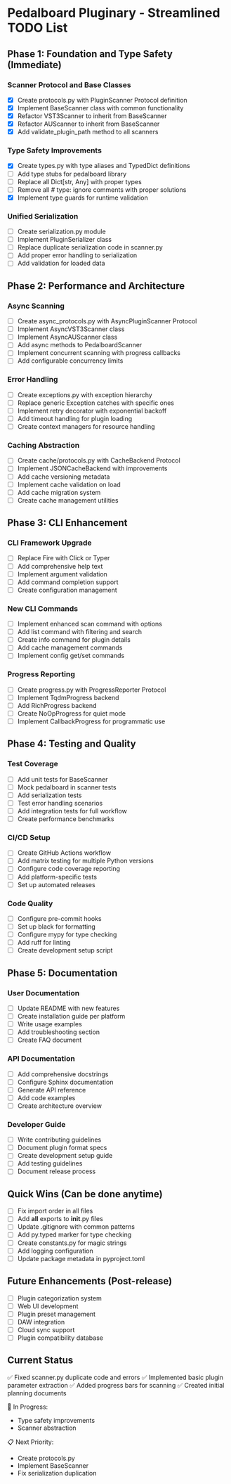 # Pedalboard Pluginary - Streamlined TODO List

## Phase 1: Foundation and Type Safety (Immediate)

### Scanner Protocol and Base Classes
- [x] Create protocols.py with PluginScanner Protocol definition
- [x] Implement BaseScanner class with common functionality
- [x] Refactor VST3Scanner to inherit from BaseScanner
- [x] Refactor AUScanner to inherit from BaseScanner
- [x] Add validate_plugin_path method to all scanners

### Type Safety Improvements
- [x] Create types.py with type aliases and TypedDict definitions
- [ ] Add type stubs for pedalboard library
- [ ] Replace all Dict[str, Any] with proper types
- [ ] Remove all # type: ignore comments with proper solutions
- [x] Implement type guards for runtime validation

### Unified Serialization
- [ ] Create serialization.py module
- [ ] Implement PluginSerializer class
- [ ] Replace duplicate serialization code in scanner.py
- [ ] Add proper error handling to serialization
- [ ] Add validation for loaded data

## Phase 2: Performance and Architecture

### Async Scanning
- [ ] Create async_protocols.py with AsyncPluginScanner Protocol
- [ ] Implement AsyncVST3Scanner class
- [ ] Implement AsyncAUScanner class
- [ ] Add async methods to PedalboardScanner
- [ ] Implement concurrent scanning with progress callbacks
- [ ] Add configurable concurrency limits

### Error Handling
- [ ] Create exceptions.py with exception hierarchy
- [ ] Replace generic Exception catches with specific ones
- [ ] Implement retry decorator with exponential backoff
- [ ] Add timeout handling for plugin loading
- [ ] Create context managers for resource handling

### Caching Abstraction
- [ ] Create cache/protocols.py with CacheBackend Protocol
- [ ] Implement JSONCacheBackend with improvements
- [ ] Add cache versioning metadata
- [ ] Implement cache validation on load
- [ ] Add cache migration system
- [ ] Create cache management utilities

## Phase 3: CLI Enhancement

### CLI Framework Upgrade
- [ ] Replace Fire with Click or Typer
- [ ] Add comprehensive help text
- [ ] Implement argument validation
- [ ] Add command completion support
- [ ] Create configuration management

### New CLI Commands
- [ ] Implement enhanced scan command with options
- [ ] Add list command with filtering and search
- [ ] Create info command for plugin details
- [ ] Add cache management commands
- [ ] Implement config get/set commands

### Progress Reporting
- [ ] Create progress.py with ProgressReporter Protocol
- [ ] Implement TqdmProgress backend
- [ ] Add RichProgress backend
- [ ] Create NoOpProgress for quiet mode
- [ ] Implement CallbackProgress for programmatic use

## Phase 4: Testing and Quality

### Test Coverage
- [ ] Add unit tests for BaseScanner
- [ ] Mock pedalboard in scanner tests
- [ ] Add serialization tests
- [ ] Test error handling scenarios
- [ ] Add integration tests for full workflow
- [ ] Create performance benchmarks

### CI/CD Setup
- [ ] Create GitHub Actions workflow
- [ ] Add matrix testing for multiple Python versions
- [ ] Configure code coverage reporting
- [ ] Add platform-specific tests
- [ ] Set up automated releases

### Code Quality
- [ ] Configure pre-commit hooks
- [ ] Set up black for formatting
- [ ] Configure mypy for type checking
- [ ] Add ruff for linting
- [ ] Create development setup script

## Phase 5: Documentation

### User Documentation
- [ ] Update README with new features
- [ ] Create installation guide per platform
- [ ] Write usage examples
- [ ] Add troubleshooting section
- [ ] Create FAQ document

### API Documentation
- [ ] Add comprehensive docstrings
- [ ] Configure Sphinx documentation
- [ ] Generate API reference
- [ ] Add code examples
- [ ] Create architecture overview

### Developer Guide
- [ ] Write contributing guidelines
- [ ] Document plugin format specs
- [ ] Create development setup guide
- [ ] Add testing guidelines
- [ ] Document release process

## Quick Wins (Can be done anytime)

- [ ] Fix import order in all files
- [ ] Add __all__ exports to __init__.py files
- [ ] Update .gitignore with common patterns
- [ ] Add py.typed marker for type checking
- [ ] Create constants.py for magic strings
- [ ] Add logging configuration
- [ ] Update package metadata in pyproject.toml

## Future Enhancements (Post-release)

- [ ] Plugin categorization system
- [ ] Web UI development
- [ ] Plugin preset management
- [ ] DAW integration
- [ ] Cloud sync support
- [ ] Plugin compatibility database

## Current Status

✅ Fixed scanner.py duplicate code and errors
✅ Implemented basic plugin parameter extraction
✅ Added progress bars for scanning
✅ Created initial planning documents

🚧 In Progress:
- Type safety improvements
- Scanner abstraction

📋 Next Priority:
- Create protocols.py
- Implement BaseScanner
- Fix serialization duplication